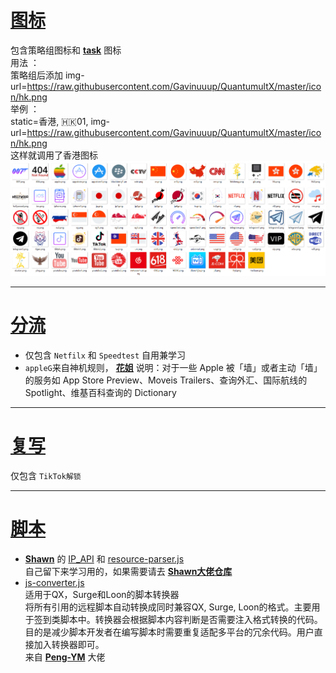 # [图标](/icon)
包含策略组图标和 **[task](https://github.com/Gavinuuup/QuantumultX/tree/master/icon/cron)** 图标  
用法 ：  
策略组后添加 img-url=https://raw.githubusercontent.com/Gavinuuup/QuantumultX/master/icon/hk.png  
举例 ：  
static=香港, 🇭🇰01, img-url=https://raw.githubusercontent.com/Gavinuuup/QuantumultX/master/icon/hk.png  
这样就调用了香港图标
![Alt text](https://github.com/Gavinuuup/QuantumultX/blob/master/icon/show/show.png)  
***  
# [分流](/Filter)
* 仅包含 `Netfilx` 和 `Speedtest` 自用兼学习  
* `appleG`来自神机规则， **[花姐](https://github.com/DivineEngine/Profiles/blob/master/README.md)** 说明：对于一些 Apple 被「墙」或者主动「墙」的服务如 App Store Preview、Moveis Trailers、查询外汇、国际航线的 Spotlight、维基百科查询的 Dictionary 
***  
# [复写](/Rewrite)
仅包含 `TikTok解锁`  
***  
# [脚本](/Script)
* **[Shawn](https://github.com/KOP-XIAO)** 的 [IP_API](https://github.com/Gavinuuup/QuantumultX/blob/master/Script/IP_API.js) 和 [resource-parser.js](https://github.com/Gavinuuup/QuantumultX/blob/master/Script/resource-parser.js)   
自己留下来学习用的，如果需要请去 **[Shawn大佬仓库](https://github.com/KOP-XIAO/QuantumultX/tree/master/Scripts)**
* [js-converter.js](https://github.com/Gavinuuup/QuantumultX/blob/master/Script/resource-parser.js)  
适用于QX，Surge和Loon的脚本转换器  
将所有引用的远程脚本自动转换成同时兼容QX, Surge, Loon的格式。主要用于签到类脚本中。转换器会根据脚本内容判断是否需要注入格式转换的代码。目的是减少脚本开发者在编写脚本时需要重复适配多平台的冗余代码。用户直接加入转换器即可。  
来自 **[Peng-YM](https://github.com/Peng-YM/ScriptConverter)** 大佬
